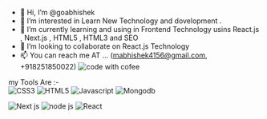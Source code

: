- 👋 Hi, I’m @goabhishek
- 👀 I’m interested in Learn New Technology and dovelopment .
- 🌱 I’m currently learning and using in Frontend Technology usins React.js , Next.js , HTML5 , HTML3 and SEO 
- 💞️ I’m looking to collaborate on React.js Technology
- 📫 You can reach me AT ... (mabhishek4156@gmail.com, +918251850022)
![code with cofee](https://user-images.githubusercontent.com/57181622/185048732-2ea717f8-8ddd-421a-a134-eff32ae969ba.png)

my Tools Are :-  
![CSS3](https://user-images.githubusercontent.com/57181622/202848715-e4a6f492-e528-47e4-96dd-5d4d33ea6610.png)
![HTML5](https://user-images.githubusercontent.com/57181622/202848755-c3b8c6b4-1528-4efc-b46f-a84e3f090d03.png)
![Javascript](https://user-images.githubusercontent.com/57181622/202848771-1f12a133-7eee-47dd-b838-faf14ee6cd78.png)
![Mongodb](https://user-images.githubusercontent.com/57181622/202848801-a3e8784e-77f1-4ca8-b8a1-a4569c1f45c4.png)

![Next js](https://user-images.githubusercontent.com/57181622/202848816-c44208b7-d54a-4d7c-8b6d-60ac155f5c64.png)
![node js](https://user-images.githubusercontent.com/57181622/202848844-2e84da6e-e3fc-489b-994c-b12fbf564e1d.png)
![React](https://user-images.githubusercontent.com/57181622/202848862-9ebe3f22-ff67-4381-93fd-b1c9b8341397.png)


<!---
goabhishek/goabhishek is a ✨ special ✨ repository because its `README.md` (this file) appears on your GitHub profile.
You can click the Preview link to take a look at your changes.

my Tools Are :-  
![CSS3](https://user-images.githubusercontent.com/57181622/202848715-e4a6f492-e528-47e4-96dd-5d4d33ea6610.png)
![HTML5](https://user-images.githubusercontent.com/57181622/202848755-c3b8c6b4-1528-4efc-b46f-a84e3f090d03.png)
![Javascript](https://user-images.githubusercontent.com/57181622/202848771-1f12a133-7eee-47dd-b838-faf14ee6cd78.png)
![Mongodb](https://user-images.githubusercontent.com/57181622/202848801-a3e8784e-77f1-4ca8-b8a1-a4569c1f45c4.png)

![Next js](https://user-images.githubusercontent.com/57181622/202848816-c44208b7-d54a-4d7c-8b6d-60ac155f5c64.png)
![node js](https://user-images.githubusercontent.com/57181622/202848844-2e84da6e-e3fc-489b-994c-b12fbf564e1d.png)
![React](https://user-images.githubusercontent.com/57181622/202848862-9ebe3f22-ff67-4381-93fd-b1c9b8341397.png)


--->
